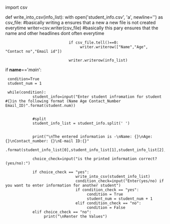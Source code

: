 import csv

def write_into_csv(info_list):
                with open('student_info.csv', 'a', newline='') as csv_file:
                                #basically writing a ensures that a new a new file is not created everytime 
                                writer=csv.writer(csv_file)
                                #basically this pary ensures that the name and other headlines dont often everytime

                                if csv_file.tell()==0:
                                     writer.writerow(["Name","Age", "Contact no","Email id"])
                                     
                                writer.writerow(info_list)

if __name__=='_main_':

     condition=True
     student_num = 1

     while(condition):
                student_info=input("Enter student infromation for student #{}in the following format (Name Age Contact_Number Email_ID)".format(student.num))
                

                #split
                student_info_list = student_info.split(' ')
                

                print("\nThe entered information is -\nName: {}\nAge:{}\nContact_number: {}\nE-mail ID:{}"
                      .format(student_info_list[0],student_info_list[1],student_info_list[2],student_info_list[3]))             

                choice_check=input("is the printed information correct?(yes/no):")

                if choice_check == "yes":
                                   write_into_csv(student_info_list)
                                   condition_check=input("Enter(yes/no) if you want to enter information for another student")
                                   if condition_check == "yes":
                                        condition = True
                                        student_num = student_num + 1
                                   elif condition_check == "no":
                                        condition = False
                elif choice_check == "no":
                     print("\nRenter the Values")
                                
